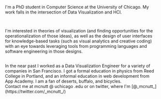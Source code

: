I'm a PhD student in Computer Science at the University of Chicago. My work falls in the intersection of Data Visualization and HCI. 

<br/>

I'm interested in theories of visualization (and finding opportunities for the operationalization of those ideas), as well as the design of user interfaces for knowledge-based tasks (such as visual analytics and creative coding) with an eye towards leveraging tools from programming languages and software engineering in those designs.  

<br/>
In the near past I worked as a Data Visualization Engineer for a variety of companies in San Francisco. 
I got a formal education in physics from Reed College in Portland, and an informal education in web development from App Academy. 
I am a fan of deserts, buffalo, and bicycles.

<br />
Contact me at mcnutt @ uchicago .edu or on twitter, where I'm [@_mcnutt_](https://twitter.com/_mcnutt_/)